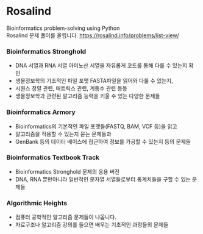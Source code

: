 # Rosalind
Bioinformatics problem-solving using Python <br>
Rosalind 문제 풀이를 올립니다.
https://rosalind.info/problems/list-view/

### Bioinformatics Stronghold  
- DNA 서열과 RNA 서열 아미노산 서열을 자유롭게 코드를 통해 다룰 수 있는지 확인  
- 생물정보학의 기초적인 파일 포맷 FASTA파일을 읽어와 다룰 수 있는지,  
- 시퀀스 정렬 관련, 매트릭스 관련, 계통수 관련 등등   
- 생물정보학과 관련된 알고리즘 능력을 키울 수 있는 다양한 문제들   

### Bioinformatics Armory  
- Bioinformatics의 기본적인 파일 포맷들(FASTQ, BAM, VCF 등)을 읽고   
- 알고리즘을 적용할 수 있는지 묻는 문제들과   
- GenBank 등의 데이터 베이스에 접근하여 정보를 가공할 수 있는지 등의 문제들  

### Bioinformatics Textbook Track  
- Bioinformatics Stronghold 문제의 응용 버전  
- DNA, RNA 뿐만아니라 일반적인 문자열 서열들로부터 통계치들을 구할 수 있는 문제들  

### Algorithmic Heights  
- 컴퓨터 공학적인 알고리즘 문제들이 나옵니다.   
- 자료구조나 알고리즘 강의를 들으면 배우는 기초적인 과정들의 문제들  


